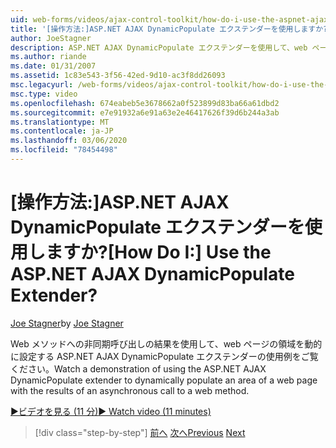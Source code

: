 ```yaml
---
uid: web-forms/videos/ajax-control-toolkit/how-do-i-use-the-aspnet-ajax-dynamicpopulate-extender
title: '[操作方法:]ASP.NET AJAX DynamicPopulate エクステンダーを使用しますか? | Microsoft Docs'
author: JoeStagner
description: ASP.NET AJAX DynamicPopulate エクステンダーを使用して、web ページの領域に非同期 ca の結果を動的に設定する方法のデモをご覧ください...
ms.author: riande
ms.date: 01/31/2007
ms.assetid: 1c83e543-3f56-42ed-9d10-ac3f8dd26093
msc.legacyurl: /web-forms/videos/ajax-control-toolkit/how-do-i-use-the-aspnet-ajax-dynamicpopulate-extender
msc.type: video
ms.openlocfilehash: 674eabeb5e3678662a0f523899d83ba66a61dbd2
ms.sourcegitcommit: e7e91932a6e91a63e2e46417626f39d6b244a3ab
ms.translationtype: MT
ms.contentlocale: ja-JP
ms.lasthandoff: 03/06/2020
ms.locfileid: "78454498"
---
```

# <a name="how-do-i-use-the-aspnet-ajax-dynamicpopulate-extender"></a><span data-ttu-id="97df6-104">[操作方法:]ASP.NET AJAX DynamicPopulate エクステンダーを使用しますか?</span><span class="sxs-lookup"><span data-stu-id="97df6-104">[How Do I:] Use the ASP.NET AJAX DynamicPopulate Extender?</span></span>

<span data-ttu-id="97df6-105">[Joe Stagner](https://github.com/JoeStagner)</span><span class="sxs-lookup"><span data-stu-id="97df6-105">by [Joe Stagner](https://github.com/JoeStagner)</span></span>

<span data-ttu-id="97df6-106">Web メソッドへの非同期呼び出しの結果を使用して、web ページの領域を動的に設定する ASP.NET AJAX DynamicPopulate エクステンダーの使用例をご覧ください。</span><span class="sxs-lookup"><span data-stu-id="97df6-106">Watch a demonstration of using the ASP.NET AJAX DynamicPopulate extender to dynamically populate an area of a web page with the results of an asynchronous call to a web method.</span></span>

[<span data-ttu-id="97df6-107">&#9654;ビデオを見る (11 分)</span><span class="sxs-lookup"><span data-stu-id="97df6-107">&#9654; Watch video (11 minutes)</span></span>](https://channel9.msdn.com/Blogs/ASP-NET-Site-Videos/how-do-i-use-the-aspnet-ajax-dynamicpopulate-extender)

> [!div class="step-by-step"]
> <span data-ttu-id="97df6-108">[前へ](how-do-i-use-the-aspnet-ajax-draggable-panel-extender.md)
> [次へ](how-do-i-use-the-aspnet-ajax-filteredtextbox-extender.md)</span><span class="sxs-lookup"><span data-stu-id="97df6-108">[Previous](how-do-i-use-the-aspnet-ajax-draggable-panel-extender.md)
[Next](how-do-i-use-the-aspnet-ajax-filteredtextbox-extender.md)</span></span>
